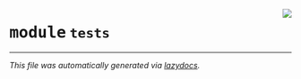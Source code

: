 <!-- markdownlint-disable -->

<a href="https://github.com/Sergoot/encashment-service/blob/master/bff/tests/__init__.py"><img align="right" style="float:right;" src="https://img.shields.io/badge/-source-cccccc?style=flat-square"></a>

# <kbd>module</kbd> `tests`








---

_This file was automatically generated via [lazydocs](https://github.com/ml-tooling/lazydocs)._
